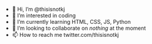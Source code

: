 - 👋 Hi, I’m @thisisnotkj
- 👀 I’m interested in coding
- 🌱 I’m currently learning HTML, CSS, JS, Python
- 💞️ I’m looking to collaborate on *nothing* at the moment
- 📫 How to reach me twitter.com/thisisnotkj

<!---
thisisnotkj/thisisnotkj is a ✨ special ✨ repository because its `README.md` (this file) appears on your GitHub profile.
You can click the Preview link to take a look at your changes.
--->
